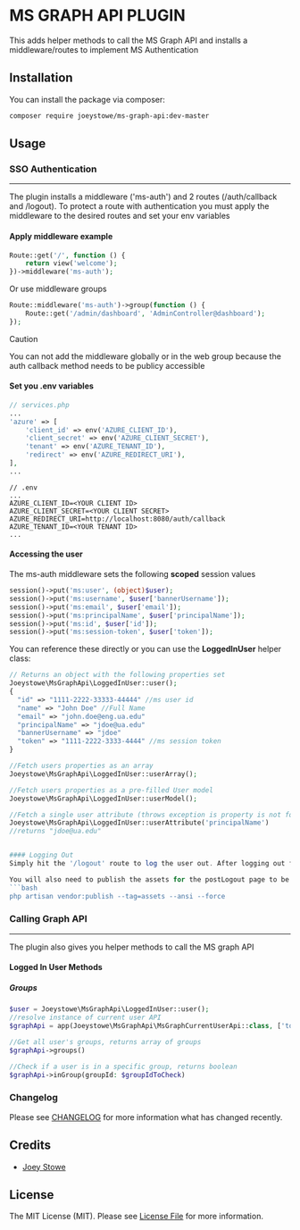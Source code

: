 # MS GRAPH API PLUGIN

This adds helper methods to call the MS Graph API and installs a middleware/routes to implement MS Authentication

## Installation

You can install the package via composer:

```bash
composer require joeystowe/ms-graph-api:dev-master
```

## Usage
### SSO Authentication
---
The plugin installs a middleware ('ms-auth') and 2 routes (/auth/callback and /logout). To protect a route with authentication you must apply the middleware to the desired routes and set your env variables

#### Apply middleware example
```php
Route::get('/', function () {
    return view('welcome');
})->middleware('ms-auth');
```
Or use middleware groups
```php
Route::middleware('ms-auth')->group(function () {
    Route::get('/admin/dashboard', 'AdminController@dashboard');
});
```

> [!CAUTION]
> You can not add the middleware globally or in the web group because the auth callback method needs to be publicy accessible

#### Set you .env variables
```php
// services.php
...
'azure' => [
	'client_id' => env('AZURE_CLIENT_ID'),
	'client_secret' => env('AZURE_CLIENT_SECRET'),
	'tenant' => env('AZURE_TENANT_ID'),
	'redirect' => env('AZURE_REDIRECT_URI'),
],
...
```
```env
// .env
...
AZURE_CLIENT_ID=<YOUR CLIENT ID>
AZURE_CLIENT_SECRET=<YOUR CLIENT SECRET>
AZURE_REDIRECT_URI=http://localhost:8080/auth/callback
AZURE_TENANT_ID=<YOUR TENANT ID>
...
```

#### Accessing the user
The ms-auth middleware sets the following __scoped__ session values

```php
session()->put('ms:user', (object)$user);
session()->put('ms:username', $user['bannerUsername']);
session()->put('ms:email', $user['email']);
session()->put('ms:principalName', $user['principalName']);
session()->put('ms:id', $user['id']);
session()->put('ms:session-token', $user['token']);
```

You can reference these directly or you can use the __LoggedInUser__ helper class:

```php
// Returns an object with the following properties set
Joeystowe\MsGraphApi\LoggedInUser::user();
{
  "id" => "1111-2222-33333-44444" //ms user id
  "name" => "John Doe" //Full Name
  "email" => "john.doe@eng.ua.edu"
  "principalName" => "jdoe@ua.edu"
  "bannerUsername" => "jdoe"
  "token" => "1111-2222-3333-4444" //ms session token
}

//Fetch users properties as an array
Joeystowe\MsGraphApi\LoggedInUser::userArray();

//Fetch users properties as a pre-filled User model
Joeystowe\MsGraphApi\LoggedInUser::userModel();

//Fetch a single user attribute (throws exception is property is not found)
Joeystowe\MsGraphApi\LoggedInUser::userAttribute('principalName')
//returns "jdoe@ua.edu"


#### Logging Out
Simply hit the '/logout' route to log the user out. After logging out from MS the user will be redirected to a '/postLogout' page. Be sure to set your APP_URL correctly so the "log back in" url will work correctly.

You will also need to publish the assets for the postLogout page to be fully functional:
```bash
php artisan vendor:publish --tag=assets --ansi --force
```

### Calling Graph API
---
The plugin also gives you helper methods to call the MS graph API
#### Logged In User Methods
##### Groups
```php
$user = Joeystowe\MsGraphApi\LoggedInUser::user();
//resolve instance of current user API
$graphApi = app(Joeystowe\MsGraphApi\MsGraphCurrentUserApi::class, ['token' => $user->token]);

//Get all user's groups, returns array of groups
$graphApi->groups()

//Check if a user is in a specific group, returns boolean
$graphApi->inGroup(groupId: $groupIdToCheck)
```

### Changelog

Please see [CHANGELOG](CHANGELOG.md) for more information what has changed recently.

## Credits

-   [Joey Stowe](https://github.com/joeystowe)

## License

The MIT License (MIT). Please see [License File](LICENSE.md) for more information.


